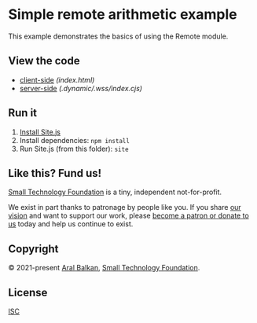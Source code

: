 # Simple remote arithmetic example

This example demonstrates the basics of using the Remote module.

## View the code

  - [client-side](index.html) _(index.html)_
  - [server-side](.dynamic/.wss/index.cjs) _(.dynamic/.wss/index.cjs)_

## Run it

1. [Install Site.js](https://sitejs.org/#install)
2. Install dependencies: `npm install`
3. Run Site.js (from this folder): `site`

## Like this? Fund us!

[Small Technology Foundation](https://small-tech.org) is a tiny, independent not-for-profit.

We exist in part thanks to patronage by people like you. If you share [our vision](https://small-tech.org/about/#small-technology) and want to support our work, please [become a patron or donate to us](https://small-tech.org/fund-us) today and help us continue to exist.

## Copyright

&copy; 2021-present [Aral Balkan](https://ar.al), [Small Technology Foundation](https://small-tech.org).

## License

[ISC](./LICENSE)
